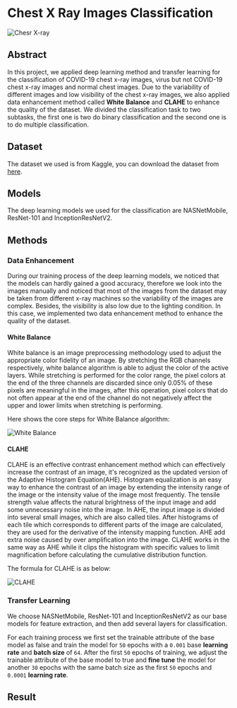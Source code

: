 # Chest X Ray Images Classification

![Chesr X-ray]()

## Abstract

In this project, we applied deep learning method and transfer learning for the classification of COVID-19 chest x-ray images, virus but not COVID-19 chest x-ray images and normal chest images. Due to the variability of different images and low visibility of the chest x-ray images, we also applied data enhancement method called **White Balance** and **CLAHE** to enhance the quality of the dataset. We divided the classification task to two subtasks, the first one is two do binary classification and the second one is to do multiple classification.

## Dataset

The dataset we used is from Kaggle, you can download the dataset from [here](https://www.kaggle.com/datasets/paultimothymooney/chest-xray-pneumonia).

## Models

The deep learning models we used for the classification are NASNetMobile, ResNet-101 and InceptionResNetV2.

## Methods

### Data Enhancement

During our training process of the deep learning models, we noticed that the models can hardly gained a good accuracy, therefore we look into the images manually and noticed that most of the images from the dataset may be taken from different x-ray machines so the variability of the images are complex. Besides, the visibility is also low due to the lighting condition. In this case, we implemented two data enhancement method to enhance the quality of the dataset.

#### White Balance

White balance is an image preprocessing methodology used to adjust the appropriate color fidelity of an image. By stretching the RGB channels respectively, white balance algorithm is able to adjust the color of the active layers. While stretching is performed for the color range, the pixel colors at the end of the three channels are discarded since only 0.05% of these pixels are meaningful in the images, after this operation, pixel colors that do not often appear at the end of the channel do not negatively affect the upper and lower limits when stretching is performing.

Here shows the core steps for White Balance algorithm:

![White Balance]()

#### CLAHE

CLAHE is an effective contrast enhancement method which can effectively increase the contrast of an image, it's recognized as the updated version of the Adaptive Histogram Equation(AHE). Histogram equalization is an easy way to enhance the contrast of an image by extending the intensity range of the image or the intensity value of the image most frequently. The tensile strength value affects the natural brightness of the input image and add some unnecessary noise into the image. In AHE, the input image is divided into several small images, which are also called tiles. After histograms of each tile which corresponds to different parts of the image are calculated, they are used for the derivative of the intensity mapping function. AHE add extra noise caused by over amplification into the image. CLAHE works in the same way as AHE while it clips the histogram with specific values to limit magnification before calculating the cumulative distribution function.

The formula for CLAHE is as below:

![CLAHE]()

### Transfer Learning

We choose NASNetMobile, ResNet-101 and InceptionResNetV2 as our base models for feature extraction, and then add several layers for classification.

For each training process we first set the trainable attribute of the base model as false and train the model for `50` epochs with a `0.001` base **learning rate** and **batch size** of `64`.
After the first `50` epochs of training, we adjust the trainable attribute of the base model to true and **fine tune** the model for another `30` epochs with the same batch size as the first `50` epochs and `0.0001` **learning rate**.

## Result

